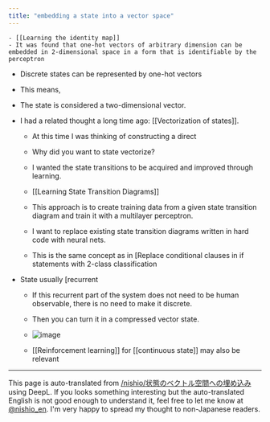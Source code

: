 ```yaml
---
title: "embedding a state into a vector space"
---
```


    - [[Learning the identity map]]
    - It was found that one-hot vectors of arbitrary dimension can be embedded in 2-dimensional space in a form that is identifiable by the perceptron
- Discrete states can be represented by one-hot vectors
- This means,
- The state is considered a two-dimensional vector.

- I had a related thought a long time ago: [[Vectorization of states]].
    - At this time I was thinking of constructing a direct
    - Why did you want to state vectorize?
    - I wanted the state transitions to be acquired and improved through learning.

    - [[Learning State Transition Diagrams]]
    - This approach is to create training data from a given state transition diagram and train it with a multilayer perceptron.
    - I want to replace existing state transition diagrams written in hard code with neural nets.
    - This is the same concept as in [Replace conditional clauses in if statements with 2-class classification

- State usually [recurrent
    - If this recurrent part of the system does not need to be human observable, there is no need to make it discrete.
    - Then you can turn it in a compressed vector state.
    - ![image](https://gyazo.com/2c30201d8b958771518aacecd6940bd4/thumb/1000)


    - [[Reinforcement learning]] for [[continuous state]] may also be relevant

---
This page is auto-translated from [/nishio/状態のベクトル空間への埋め込み](https://scrapbox.io/nishio/状態のベクトル空間への埋め込み) using DeepL. If you looks something interesting but the auto-translated English is not good enough to understand it, feel free to let me know at [@nishio_en](https://twitter.com/nishio_en). I'm very happy to spread my thought to non-Japanese readers.